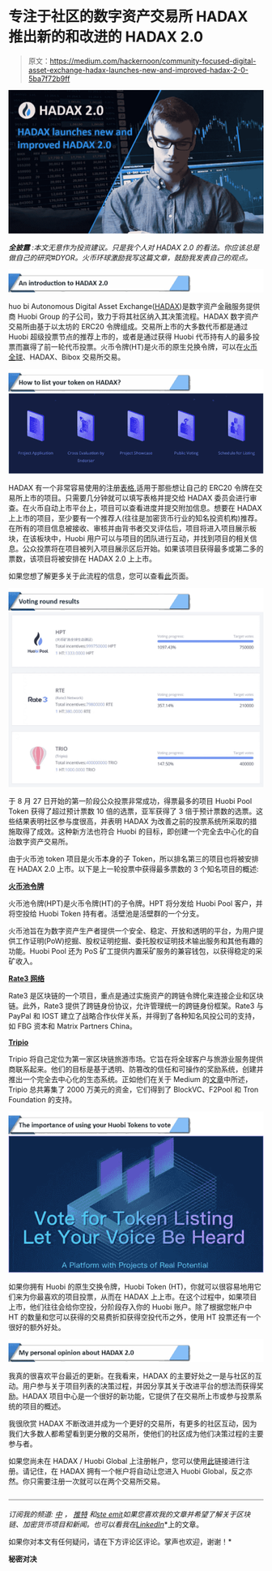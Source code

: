 # 专注于社区的数字资产交易所 HADAX 推出新的和改进的 HADAX 2.0

> 原文：<https://medium.com/hackernoon/community-focused-digital-asset-exchange-hadax-launches-new-and-improved-hadax-2-0-5ba7f72b9ff>

![](img/e80b6b965353e95746bc49f6980680b8.png)

***全披露*** *:本文无意作为投资建议。只是我个人对 HADAX 2.0 的看法。你应该总是做自己的研究#DYOR。火币环球激励我写这篇文章，鼓励我发表自己的观点。*

![](img/f53a715b5e4fefe73cf0ea4eeff770a5.png)

huo bi Autonomous Digital Asset Exchange([HADAX](https://www.hadax.com/))是数字资产金融服务提供商 Huobi Group 的子公司，致力于将其社区纳入其决策流程。HADAX 数字资产交易所由基于以太坊的 ERC20 令牌组成。交易所上市的大多数代币都是通过 Huobi 超级投票节点的推荐上市的，或者是通过获得 Huobi 代币持有人的最多投票而赢得了前一轮代币投票。火币令牌(HT)是火币的原生兑换令牌，可以在[火币全球](https://www.hbg.com/en-us/topic/invited/?invite_code=tfg23)、HADAX、Bibox 交易所交易。

![](img/c5f7fb1a1379fd47ccce3d2d8b23e5e2.png)![](img/bb5b2943c1dddcf5cb9474b73a3fa58d.png)

HADAX 有一个非常容易使用的注册[表格](https://www.hbg.com/en-us/application-center/),适用于那些想让自己的 ERC20 令牌在交易所上市的项目。只需要几分钟就可以填写表格并提交给 HADAX 委员会进行审查。在火币自动上市平台上，项目可以查看进度并提交附加信息。想要在 HADAX 上上市的项目，至少要有一个推荐人(往往是加密货币行业的知名投资机构)推荐。在所有的项目信息被接收、审核并由背书者交叉评估后，项目将进入项目展示板块，在该板块中，Huobi 用户可以与项目的团队进行互动，并找到项目的相关信息。公众投票将在项目被列入项目展示区后开始。如果该项目获得最多或第二多的票数，该项目将被安排在 HADAX 2.0 上上市。

如果您想了解更多关于此流程的信息，您可以查看[此](https://www.hadax.com/topic/voting-describe/)页面。

![](img/23e6afff9f381be68ac9387e37e098d8.png)![](img/7dca0fb6dc2a9cf611673e785eea43b4.png)

于 8 月 27 日开始的第一阶段公众投票非常成功，得票最多的项目 Huobi Pool Token 获得了超过预计票数 10 倍的选票，亚军获得了 3 倍于预计票数的选票。这些结果表明社区参与度很高，并表明 HADAX 为改善之前的投票系统所采取的措施取得了成效。这种新方法也符合 Huobi 的目标，即创建一个完全去中心化的自治数字资产交易所。

由于火币池 token 项目是火币本身的子 Token，所以排名第三的项目也将被安排在 HADAX 2.0 上市。以下是上一轮投票中获得最多票数的 3 个知名项目的概述:

[**火币池令牌**](https://www.huobipool.com/)

火币池令牌(HPT)是火币令牌(HT)的子令牌。HPT 将分发给 Huobi Pool 客户，并将空投给 Huobi Token 持有者。活壁池是活壁群的一个分支。

火币池旨在为数字资产生产者提供一个安全、稳定、开放和透明的平台，为用户提供工作证明(PoW)挖掘、股权证明挖掘、委托股权证明技术输出服务和其他有趣的功能。Huobi Pool 还为 PoS 矿工提供内置采矿服务的兼容钱包，以获得稳定的采矿收入。

[**Rate3 网络**](https://www.hadax.com/projectcenter/project/?id=15)

Rate3 是区块链的一个项目，重点是通过实施资产的跨链令牌化来连接企业和区块链。此外，Rate3 提供了跨链身份协议，允许管理统一的跨链身份框架。Rate3 与 PayPal 和 IOST 建立了战略合作伙伴关系，并得到了各种知名风投公司的支持，如 FBG 资本和 Matrix Partners China。

[**Tripio**](https://www.hadax.com/projectcenter/project/?id=14)

Tripio 将自己定位为第一家区块链旅游市场。它旨在将全球客户与旅游业服务提供商联系起来。他们的目标是基于透明、防篡改的信任和可操作的奖励系统，创建并推出一个完全去中心化的生态系统。正如他们在关于 Medium 的[文章](/tripio/tripio-completed-20-million-fund-raising-bca1d6330366)中所述，Tripio 总共筹集了 2000 万美元的资金，它们得到了 BlockVC、F2Pool 和 Tron Foundation 的支持。

![](img/e7d6f22d06e35e76999e06561ae8ed43.png)![](img/ca22e2d3557e8e2fd646f0dd8da1281d.png)

如果你拥有 Huobi 的原生交换令牌，Huobi Token (HT)，你就可以很容易地用它们来为你最喜欢的项目投票，从而在 HADAX 上上市。在这个过程中，如果项目上市，他们往往会给你空投，分阶段存入你的 Huobi 账户。除了根据您帐户中 HT 的数量和您可以获得的交易费折扣获得空投代币之外，使用 HT 投票还有一个很好的额外好处。

![](img/23a7e9896c12afcd01a3ba0c40bf6bea.png)

我真的很喜欢平台最近的更新。在我看来，HADAX 的主要好处之一是与社区的互动。用户参与关于项目列表的决策过程，并因分享其关于改进平台的想法而获得奖励。HADAX 项目中心是一个很好的新功能，它提供了在交易所上市或参与投票系统的项目的概述。

我很欣赏 HADAX 不断改进并成为一个更好的交易所，有更多的社区互动，因为我们大多数人都希望看到更分散的交易所，使他们的社区成为他们决策过程的主要参与者。

如果您尚未在 HADAX / Huobi Global 上注册帐户，您可以使用[此](https://www.hbg.com/en-us/topic/invited/?invite_code=tfg23)链接进行注册。请记住，在 HADAX 拥有一个帐户将自动让您进入 Huobi Global，反之亦然。你只需要注册一次就可以在两个交易所交易。

![](img/b30324f53f1517741e9d882546c9db2f.png)

*订阅我的频道:* [*中*](/@cultcrypto) *，* [*推特*](https://twitter.com/CryptoShowdown) *和*[*ste emit*](https://steemit.com/@cryptoshowdown)*如果您喜欢我的文章并希望了解关于区块链、加密货币项目和新闻。也可以看我在*[*LinkedIn*](https://www.linkedin.com/in/donjohanson/)*上的文章。

如果你对本文有任何疑问，请在下方评论区评论。掌声也欢迎，谢谢！*

**秘密对决**